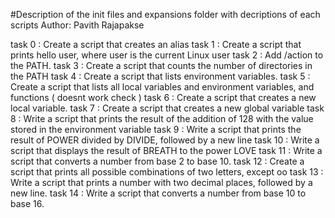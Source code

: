 #Description of the init files and expansions folder with decriptions of each scripts
Author:  Pavith Rajapakse

task 0 : Create a script that creates an alias
task 1 : Create a script that prints hello user, where user is the current Linux user
task 2 :  Add /action to the PATH.
task 3 : Create a script that counts the number of directories in the PATH
task 4 : Create a script that lists environment variables.
task 5 : Create a script that lists all local variables and environment variables, and functions ( doesnt work check ) 
task 6 : Create a script that creates a new local variable.
task 7 : Create a script that creates a new global variable
task 8 : Write a script that prints the result of the addition of 128 with the value stored in the environment variable
task 9 : Write a script that prints the result of POWER divided by DIVIDE, followed by a new line
task 10 : Write a script that displays the result of BREATH to the power LOVE
task 11 : Write a script that converts a number from base 2 to base 10.
task 12 : Create a script that prints all possible combinations of two letters, except oo
task 13 : Write a script that prints a number with two decimal places, followed by a new line.
task 14 : Write a script that converts a number from base 10 to base 16.


















